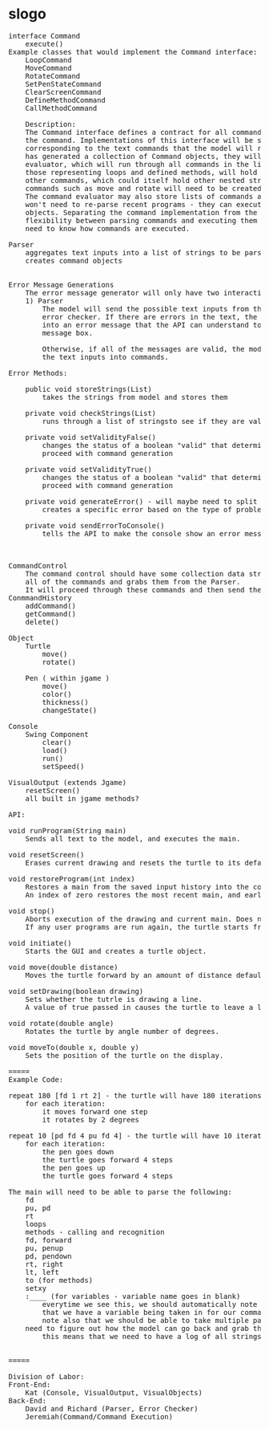 slogo
=====

<pre>
interface Command
	execute()
Example classes that would implement the Command interface:
	LoopCommand
	MoveCommand
	RotateCommand
	SetPenStateCommand
	ClearScreenCommand
	DefineMethodCommand
	CallMethodCommand
	
	Description:
	The Command interface defines a contract for all commands with one method to execute
	the command. Implementations of this interface will be specific commands, each
	corresponding to the text commands that the model will recognize. Once the model
	has generated a collection of Command objects, they will be passed to the command 
	evaluator, which will run through all commands in the list. Some commands, such as
	those representing loops and defined methods, will hold a reference to a list of
	other commands, which could itself hold other nested structures as well. Simple 
	commands such as move and rotate will need to be created with only a parameter value. 
	The command evaluator may also store lists of commands as "programs" so the model 
	won't need to re-parse recent programs - they can execute straight from the Command 
	objects. Separating the command implementation from the parsing allows for greater
	flexibility between parsing commands and executing them - so the model doesn't
	need to know how commands are executed.

Parser
    aggregates text inputs into a list of strings to be parsed
	creates command objects
    
    
Error Message Generations
    The error message generator will only have two interactions:
    1) Parser
        The model will send the possible text inputs from the console to the
        error checker. If there are errors in the text, the errors must be codified
        into an error message that the API can understand to show a error dialog
        message box.
        
        Otherwise, if all of the messages are valid, the model is enabled to turn
        the text inputs into commands.
        
Error Methods:
    
    public void storeStrings(List<Strings>)
        takes the strings from model and stores them
    
    private void checkStrings(List<Strings>)
        runs through a list of stringsto see if they are valid strings
    
    private void setValidityFalse()
        changes the status of a boolean "valid" that determines whether model can
        proceed with command generation
        
    private void setValidityTrue()
        changes the status of a boolean "valid" that determines whether model can
        proceed with command generation 
        
    private void generateError() - will maybe need to split this into different types of errors
        creates a specific error based on the type of problem within the code
    
    private void sendErrorToConsole()
        tells the API to make the console show an error message
    


CommandControl
	The command control should have some collection data structure that stores
	all of the commands and grabs them from the Parser.
	It will proceed through these commands and then send them to the objects.
ConmmandHistory
	addCommand()
	getCommand()
	delete()

Object
	Turtle
		move()
		rotate()

	Pen ( within jgame )
		move()
		color()
		thickness()
		changeState()

Console
	Swing Component
		clear()
		load()
		run()
		setSpeed()	

VisualOutput (extends Jgame)
	resetScreen()
	all built in jgame methods?

API:

void runProgram(String main)
	Sends all text to the model, and executes the main.

void resetScreen()
	Erases current drawing and resets the turtle to its default position/orientation in the display area.

void restoreProgram(int index)
	Restores a main from the saved input history into the console. 
	An index of zero restores the most recent main, and earlier items have a greater index.

void stop()
	Aborts execution of the drawing and current main. Does not reset the state of the turtle.
	If any user programs are run again, the turtle starts from its current position.
	
void initiate()
	Starts the GUI and creates a turtle object.

void move(double distance)
	Moves the turtle forward by an amount of distance default units.
	
void setDrawing(boolean drawing)
	Sets whether the tutrle is drawing a line. 
	A value of true passed in causes the turtle to leave a line behind it when moving.
	
void rotate(double angle)
	Rotates the turtle by angle number of degrees.

void moveTo(double x, double y)
	Sets the position of the turtle on the display.
    
=====
Example Code:

repeat 180 [fd 1 rt 2] - the turtle will have 180 iterations;
    for each iteration:
        it moves forward one step
        it rotates by 2 degrees
        
repeat 10 [pd fd 4 pu fd 4] - the turtle will have 10 iterations;
    for each iteration:
        the pen goes down
        the turtle goes forward 4 steps
        the pen goes up
        the turtle goes forward 4 steps
        
The main will need to be able to parse the following:
    fd
    pu, pd
    rt
    loops
    methods - calling and recognition
    fd, forward
    pu, penup
    pd, pendown
    rt, right
    lt, left
    to (for methods)
    setxy
    :____ (for variables - variable name goes in blank)
        everytime we see this, we should automatically note
        that we have a variable being taken in for our command
        note also that we should be able to take multiple paremeters in methods
    need to figure out how the model can go back and grab the method...
        this means that we need to have a log of all strings within the text input


=====

Division of Labor:
Front-End:
    Kat (Console, VisualOutput, VisualObjects)
Back-End:
    David and Richard (Parser, Error Checker)
    Jeremiah(Command/Command Execution)
</pre>    
